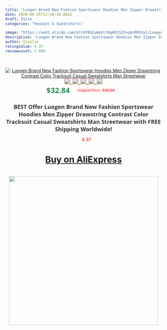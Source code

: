```yaml
---
title: "Luogen Brand New Fashion Sportswear Hoodies Men Zipper Drawstring Contrast Color Tracksuit Casual Sweatshirts Man Streetwear"
date: 2020-09-25T11:40:36.892Z
draft: false
categories: "Hoodies & Sweatshirts"

image: "https://ae01.alicdn.com/kf/HTB1EyWyblr0gK0jSZFnq6zRRXXal/Luogen-Brand-New-Fashion-Sportswear-Hoodies-Men-Zipper-Drawstring-Contrast-Color-Tracksuit-Casual-Sweatshirts-Man-Streetwear.jpg"
description: "Luogen Brand New Fashion Sportswear Hoodies Men Zipper Drawstring Contrast Color Tracksuit Casual Sweatshirts Man Streetwear"
author: Giselle
ratingvalue: 4.37
reviewcount: 1.999
---
```

<br>
<div style="text-align: center;">
<a href="https://s.click.aliexpress.com/e/_AVV17P" target="_blank" rel="nofollow noopener noreferrer"><img alt="Luogen Brand New Fashion Sportswear Hoodies Men Zipper Drawstring Contrast Color Tracksuit Casual Sweatshirts Man Streetwear" class="magnifier-image" src="https://ae01.alicdn.com/kf/HTB1EyWyblr0gK0jSZFnq6zRRXXal/Luogen-Brand-New-Fashion-Sportswear-Hoodies-Men-Zipper-Drawstring-Contrast-Color-Tracksuit-Casual-Sweatshirts-Man-Streetwear.jpg_640x640.jpg">
<br>
<img style="border:1px solid salmon" src="https://ae01.alicdn.com/kf/HTB1EyWyblr0gK0jSZFnq6zRRXXal/Luogen-Brand-New-Fashion-Sportswear-Hoodies-Men-Zipper-Drawstring-Contrast-Color-Tracksuit-Casual-Sweatshirts-Man-Streetwear.jpg_120x120.jpg">&nbsp;&nbsp;<img style="border:1px solid salmon" src="https://ae01.alicdn.com/kf/H3d3578154fd14a77b19b68a7dd33c920W/Luogen-Brand-New-Fashion-Sportswear-Hoodies-Men-Zipper-Drawstring-Contrast-Color-Tracksuit-Casual-Sweatshirts-Man-Streetwear.jpg_120x120.jpg">&nbsp;&nbsp;<img style="border:1px solid salmon" src="https://ae01.alicdn.com/kf/HTB1FeOxboH1gK0jSZSyq6xtlpXaT/Luogen-Brand-New-Fashion-Sportswear-Hoodies-Men-Zipper-Drawstring-Contrast-Color-Tracksuit-Casual-Sweatshirts-Man-Streetwear.jpg_120x120.jpg">&nbsp;&nbsp;<img style="border:1px solid salmon" src="https://ae01.alicdn.com/kf/HTB1lTSyboY1gK0jSZFCq6AwqXXax/Luogen-Brand-New-Fashion-Sportswear-Hoodies-Men-Zipper-Drawstring-Contrast-Color-Tracksuit-Casual-Sweatshirts-Man-Streetwear.jpg_120x120.jpg">&nbsp;&nbsp;<img style="border:1px solid salmon" src="https://ae01.alicdn.com/kf/HTB1hi9wboY1gK0jSZFMq6yWcVXao/Luogen-Brand-New-Fashion-Sportswear-Hoodies-Men-Zipper-Drawstring-Contrast-Color-Tracksuit-Casual-Sweatshirts-Man-Streetwear.jpg_120x120.jpg"></a></div><br0>
<div style="text-align: center;"><span style="background-color: white; border: 0px; box-sizing: border-box; color: seagreen; display: inline-block; font-family: &quot;open sans&quot; , &quot;arial&quot; , &quot;helvetica&quot; , sans-serif , &quot;heiti&quot;; font-size: 24px; font-stretch: inherit; font-weight: 700; line-height: inherit; margin: 0px 10px 0px 0px; padding: 0px; vertical-align: middle;">$32.84 </span>
<span style="background: rgb(255 , 241 , 241); border-radius: 3px; border: 0px; box-sizing: border-box; color: #ff4747; display: inline-block; font-family: inherit; font-size: 12px; font-stretch: inherit; font-style: inherit; font-variant: inherit; font-weight: 600; line-height: inherit; margin: 0px; padding: 2px 5px; transform: scale(0.9); vertical-align: middle;">Original Price : <b style="text-decoration: line-through;">$32.84 </b> &nbsp;&nbsp;</span></div>
<h1 style="color: #333333; display: inline-block; font-family: &quot;open sans&quot; , &quot;arial&quot; , &quot;helvetica&quot; , sans-serif , &quot;heiti&quot;; font-size: 18px; font-stretch: inherit; font-weight: 700; text-align: center;">BEST Offer Luogen Brand New Fashion Sportswear Hoodies Men Zipper Drawstring Contrast Color Tracksuit Casual Sweatshirts Man Streetwear with FREE Shipping Worldwide!</h1>
<div style="color: #ff4747; text-align: center;">
<img src="https://4.bp.blogspot.com/-M0ZcTcb-5uY/XleCXlxnR4I/AAAAAAAAAEc/OrjgMkXV1oMQFaCRZj5HQwOCBcu3w1FegCPcBGAYYCw/s1600/star.png" style="height: 15px;">&nbsp;<b>4.37</b></div>
<div class="button_cont" align="center"><a class="buynow_a" href="https://s.click.aliexpress.com/e/_AVV17P" target="_blank" rel="nofollow noopener noreferrer"><H1>Buy on AliExpress</H1></a></div><br>
<div class="separator" style="clear: both; text-align: center;">
<img src="https://lh3.googleusercontent.com/-pTy5HemUv9M/XlePHvY0dAI/AAAAAAAAAE4/0nX5iRUoIWY8eMW9Dpxeirr157OZliDIgCLcBGAsYHQ/s1600/badge.gif" width="480">
</div>
